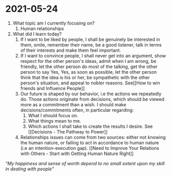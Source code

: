 # 2021-05-24
1. What topic am I currently focusing on?
	1. Human relationships
2.  What did I learn today?
	1.  If I want to be liked by people, I shall be genuinely be interested in them, smile, remember their name, be a good listener, talk in terms of their interests and make them feel important.
	2.  If I want to convince people, I shall never get into an argument, show respect for the other person's ideas, admit when I am wrong, be friendly, let the other person do most of the talking, get the other person to say Yes, Yes, as soon as possible, let the other person think that the idea is his or her, be sympathetic with the other person's situation, and appeal to nobler reasons.   See[[How to win friends and Influence People]]
	3.  Our future is shaped by our behavior, i.e the actions we repeatedly do. Those actions originate from decisions, which should be viewed more as a commitment than a wish. I should make decisions/commitments often, in particular regarding:
		1.  What I should focus on.
		2.  What things mean to me.
		3.  Which actions I shall take to create the results I desire. See [[Decisions -  The Pathway to Power]]
	4.  Relationships issues can come from two sources: either not knowing the human nature, or failing to act in accordance to human nature (i.e an intention-execution gap). [[Need to Improve Your Relations with Others - Start with Getting Human Nature Right]]




*"My happiness and sense of worth depend to no small extent upon my skill in dealing with people"*

